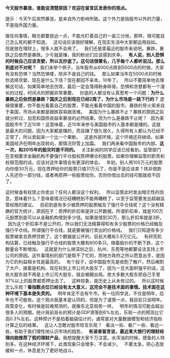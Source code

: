 **今天股市暴涨，谁能说清楚原因？欢迎在留言区发表你的观点。**
  
提示：今天午后突然暴涨，是来自外力影响所致。这个外力是指股市以外的力量，不是指外国力量。
  
  
做任何事情，眼光都要放远一点，不能光盯着自己的一亩三分地，那样，很可能自己怎么死的都不知道。
 
这句话应该很好理解，在现实生活中大家都运用自如。
 
但是放在理财上，很多人就不会用了。
 
我们还是拿最近的股市来说吧。暴跌，暴跌之后依然是暴跌。少亏就是赚，我的粉丝们应该感到庆幸。
 
**有人说，别人恐惧的时候自己应该贪婪，所以去抄底了。这句话很著名，几乎每个人都听说过。那么到底对不对呢？**
 
我们来举个例子。当年股市从6000点跌到5000点的时候，大家有没有恐惧？当然恐惧喽，除非不是自己的钱。
 
那么如果当年在5000点的时候你选择贪婪，现在是什么下场？现在都回不来本。10年了。
 
所以不要简单地去理解这句话，如果简单地去仿效，最后一定会落得粉身碎骨。恐惧和贪婪都有一个漫长的过程，时间点的把握非常重要。
 
抄底的人都没有认真思考一个问题：**为什么暴跌之后依然是暴跌？国庆之后到现在已经2周了，为什么市场是一路下行的？**
逻辑很重要，你不能光看着自己的股票，不能光看着中国的股市。暴跌的导火索来自于美国，市场从来都是跟跌容易跟涨难。
 
美国为什么暴跌不止？暴跌的原因之前就分析过，加息和国债收益率暴涨的必然结果。但为什么是暴跌不止呢？
 
因为美国股市牛了近10年！这意味着，近10年来参与美国股市的人基本都是赚的。这就是最大的问题。因为大家都是赚的，而且赚了很久很久，久得所有人都认为已经不正常了，所以卖起来一个比一个果断。
 
这是外部环境，这个环境还将继续。如果美国经济在明年出现转向，那情况将雪上加霜。
 
我们再来看中国股市的内部。**这一次，和2015年的股灾时是不同的。**
 
关注新闻的同学应该已经看到，监管部门在变相要求金融机构不要强行平仓股权质押爆仓的股票。如果你理解监管的职责和权限范围的话，应该对这件事情会有更深的体会。
 
年初，别人用100万元的股票向你借30万元，现在质押给你的股票只值31万元了，你是不是应该卖？除非借款人先还你一部分钱，或者再质押一些股票给你。否则你借出去的钱可能就收不回了。
  
这时候谁有权禁止你卖出？任何人都没这个权利。
 
所以监管此时发出暗示性的信息，意味着什么？意味着情况已经糟糕到不能再糟糕了，以至于监管要发出超越监管权限的建议。
 
目前到底有多少被质押的股票触及了强行平仓线呢？这个没有精确的官方统计，原因在于：质押的折扣率是非公开数据。所谓折扣率，就是100万元股票到底可以从金融机构借到多少钱。如果是借到30万，那么折扣率就是3折。
 
因为这个折扣率不是公开的，所以我们无法精算得知有多少股票的价格已经触及强行平仓线。所谓强行平仓线，就是要被强行卖出的价格线。
 
我们只知道有多少股票被拿去质押贷款了，这个数据是公开的，目前大概有3.9万亿元。
 
有研究机构估算，已经触及强行平仓线的股票大概有600多只。随着股价的不断下跌，这个数量会不断增加。
 
这就是为什么继深圳之后，杭州、东莞等地都要设法支持上市公司的原因。这件事情别的部门是帮不了忙的，而地方政府之所以愿意出手，是因为它的利益相关性是最高的。
 
有个段子，说中国股市先是收割了散户，然后阉割了大户，接着是机构，现在轮到上市公司大股东了。因为一旦大面积强平的话，这些大股东就不再是上市公司大股东，就会被踢出局。绝大多数大股东把自己手里97%以上的股票都质押出去了。
 
这种现象，是历史上从未有过的。
 
所以这时候怎么乐观？**看指数点位已经没有太大意义，这完全不是技术面的事情。技术面在这种环境下基本是失灵的。**
 
明年肯定不会有牛市。有一位同学说，不仅是明年，后年也不可能有。这个观点我基本是认同的，但是为了谨慎一点，我目前只说明年。政策变化，有时候是较难预测的，就像东北亚局势一样。
 
明年的情况可能会超出很多人的预期。统计局前局长的预计是GDP滑落到6%左右，乐观一点的预测比它高0.3%左右。这种预计不是拍着脑袋估计的，通常是对大量数据模型和经济指标计算之后的结果。
 
这让人怎敢对股市轻言乐观？
 
看淡一些、看广一些、看远一些，有助于我们理性地认识市场的趋势。
 
**有读者留言说，最近某大银行的理财经理向她推荐了假的理财产品**，我想提醒大家千万注意。水浑浊的时候，摸鱼的人特别多。在这种经济环境下，此类现象只会增多，不会减少。
 
不要太急，把心态放缓和一点，休息是为了更好地战斗。